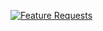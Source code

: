 [![Feature Requests](http://feathub.com/HkgStudio/Yui?format=svg)](http://feathub.com/HkgStudio/Yui)
